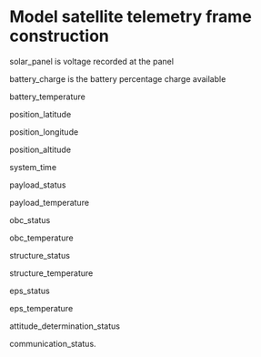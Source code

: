 # Model satellite telemetry frame construction
solar_panel is voltage recorded at the panel

battery_charge is the battery percentage charge available

battery_temperature 

position_latitude 

position_longitude 

position_altitude 

system_time 

payload_status 

payload_temperature

obc_status 

obc_temperature

structure_status 

structure_temperature

eps_status  

eps_temperature

attitude_determination_status

communication_status.
